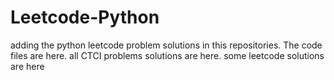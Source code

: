 # Leetcode-Python
adding the python leetcode problem solutions in this repositories. 
The code files are here.
all CTCI problems solutions are here.
some leetcode solutions are here
































































































































































































































































































































































































































